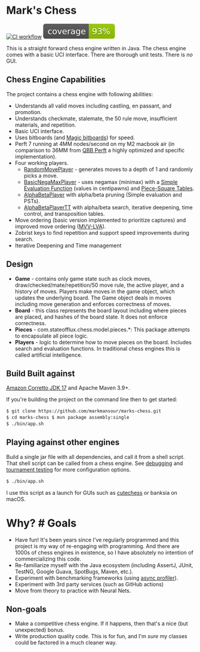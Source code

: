 # Mark's Chess
[![CI workflow](https://github.com/markmansour/marks-chess/actions/workflows/maven.yml/badge.svg)](https://github.com/markmansour/marks-chess/actions/workflows/maven.yml)
[![Coverage](.github/badges/jacoco.svg)](https://github.com/markmansour/marks-chess/actions/workflows/build.yml)

This is a straight forward chess engine written in Java.  The chess engine comes with a basic UCI interface.
There are thorough unit tests.  There is *no* GUI.

## Chess Engine Capabilities
The project contains a chess engine with following abilities:
* Understands all valid moves including castling, en passant, and promotion.
* Understands checkmate, stalemate, the 50 rule move, insufficient materials, and repetition.
* Basic UCI interface.
* Uses bitboards (and
  [Magic bitboards](https://rhysre.net/fast-chess-move-generation-with-magic-bitboards.html)) for speed.
* Perft 7 running at 4MM nodes/second on my M2 macbook air (in comparison to 36MM from
  [QBB Perft](https://github.com/lithander/QBB-Perft/tree/master) a highly optimized and specific
  implementation).
* Four working players.
  * [RandomMovePlayer](src/main/java/com/stateofflux/chess/model/player/RandomMovePlayer.java) - generates
    moves to a depth of 1 and randomly picks a move.
  * [BasicNegaMaxPlayer](src/main/java/com/stateofflux/chess/model/player/BasicNegaMaxPlayer.java) - uses
    negamax (minimax) with a
    [Simple Evaluation Function](https://www.chessprogramming.org/Simplified_Evaluation_Function) (values in
    centipawns) and
    [Piece-Square Tables](https://www.chessprogramming.org/Simplified_Evaluation_Function#Piece-Square_Tables).
  * [AlphaBetaPlayer](src/main/java/com/stateofflux/chess/model/player/AlphaBetaPlayer.java) with alpha/beta
    pruning (Simple evaluation and PSTs).
  * [AlphaBetaPlayerTT](src/main/java/com/stateofflux/chess/model/player/AlphaBetaPlayerWithTT.java) with
    alpha/beta search, iterative deepening, time control, and transposition tables.
* Move ordering (basic version implemented to prioritize captures) and improved move ordering
  ([MVV-LVA](https://www.chessprogramming.org/MVV-LVA)).
* Zobrist keys to find repetition and support speed improvements during search.
* Iterative Deepening and Time management

## Design
* **Game** - contains only game state such as clock moves, draw/checked/mate/repetition/50 move rule, the
  active player, and a history of moves.  Players make moves in the game object, which updates the underlying
  board.  The Game object deals in moves including move generation and enforces correctness of moves.
* **Board** - this class represents the board layout including where pieces are placed, and hashes of the
  board state.  It does not enforce correctness.
* **Pieces** - com.stateofflux.chess.model.pieces.*: This package attempts to encapsulate all piece logic.
* **Players** - logic to determine how to move pieces on the board.  Includes search and evaluation functions.
  In traditional chess engines this is called artificial intelligence.

## Build Built against
[Amazon Corretto JDK 17](https://docs.aws.amazon.com/corretto/latest/corretto-17-ug/what-is-corretto-17.html)
and Apache Maven 3.9+.

If you're building the project on the command line then to get started:


```bash
$ git clone https://github.com/markmansour/marks-chess.git
$ cd marks-chess $ mvn package assembly:single
$ ./bin/app.sh
```

## Playing against other engines 
Build a single jar file with all dependencies, and call it from a shell
script.  That shell script can be called from a chess engine.  See [debugging](docs/debugging.md) and
[tournament testing](docs/tournament%20testing%20marks%20chess.md) for more configuration options.

```bash
$ ./bin/app.sh
```


I use this script as a launch for GUIs such as [cutechess](https://github.com/cutechess/cutechess) or banksia
on macOS.

# Why?  # Goals
* Have fun!  It's been years since I've regularly programmed and this project is my way of re-engaging with
  programming.  And there are 1000s of chess engines in existence, so I have absolutely no intention of
  commercializing this code.
* Re-familiarize myself with the Java ecosystem (including AssertJ, JUnit, TestNG, Google Guava, SpotBugs,
  Maven, etc.).
* Experiment with benchmarking frameworks (using
  [async profiler](https://github.com/async-profiler/async-profiler)).
* Experiment with 3rd party services (such as GitHub actions)
* Move from theory to practice with Neural Nets.

## Non-goals
* Make a competitive chess engine.  If it happens, then that's a nice (but unexpected) bonus.
* Write production quality code.  This is for fun, and I'm *sure* my classes could be factored in a much
  cleaner way.
